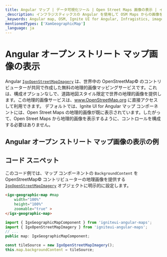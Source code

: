 ```yaml
---
title: Angular マップ | データ可視化ツール | Open Street Maps 画像の表示 | インフラジスティックス
_description: インフラジスティックスの Angular を使用して OSM Maps からの画像を表示します。Ignite UI for Angular マップ チュートリアルを是非お試しください!
_keywords: Angular map, OSM, Ignite UI for Angular, Infragistics, imagery tile source, map background, Angular マップ, インフラジスティックス, 画像タイル ソース, マップ背景
mentionedTypes: ['XamGeographicMap']
_language: ja
---
```


# Angular オープン ストリート マップ画像の表示

Angular [`IgxOpenStreetMapImagery`]({environment:dvApiBaseUrl}/products/ignite-ui-angular/api/docs/typescript/latest/classes/igxopenstreetmapimagery.html) は、世界中の OpenStreetMap© のコントリビューターが共同で作成した無料の地理的画像マッピングサービスです。これは、構成オプションなしで、道路地図スタイル限定で世界の地理的画像を提供します。この地理的画像サービスは、<a href="http://www.openstreetmap.org" target="_blank">www.OpenStreetMap.org</a> に直接アクセスして利用できます。
デフォルトでは、Ignite UI for Angular マップ コンポーネントには、Open Street Maps の地理的画像が既に表示されています。したがって、Open Street Maps から地理的画像を表示するように、コントロールを構成する必要はありません。

## Angular オープン ストリート マップ画像の表示の例

<code-view style="height: 500px"
           data-demos-base-url="{environment:dvDemosBaseUrl}"
           iframe-src="{environment:dvDemosBaseUrl}/maps/geo-map-display-osm-imagery"
           alt="Angular オープン ストリート マップ画像の表示の例"
           github-src="maps/geo-map/display-osm-imagery">
</code-view>

<div class="divider--half"></div>

## コード スニペット

このコード例では、マップ コンポーネントの `BackgroundContent` を OpenStreetMap© コントリビューターの地理画像を提供する [`IgxOpenStreetMapImagery`]({environment:dvApiBaseUrl}/products/ignite-ui-angular/api/docs/typescript/latest/classes/igxopenstreetmapimagery.html) オブジェクトに明示的に設定します。

```html
<igx-geographic-map #map
    width="100%"
    height="100%"
    zoomable="true" >
</igx-geographic-map>
```

```ts
import { IgxGeographicMapComponent } from 'igniteui-angular-maps';
import { IgxOpenStreetMapImagery } from 'igniteui-angular-maps';
// ...
public map: IgxGeographicMapComponent;

const tileSource = new IgxOpenStreetMapImagery();
this.map.backgroundContent = tileSource;
```
